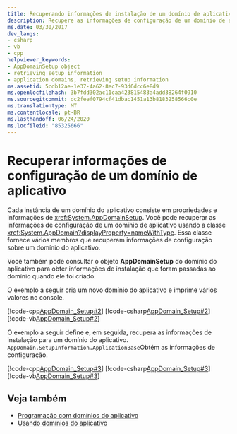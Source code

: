```yaml
---
title: Recuperando informações de instalação de um domínio de aplicativo
description: Recupere as informações de configuração de um domínio de aplicativo no .NET usando a classe System. AppDomain ou o objeto AppDomainSetup.
ms.date: 03/30/2017
dev_langs:
- csharp
- vb
- cpp
helpviewer_keywords:
- AppDomainSetup object
- retrieving setup information
- application domains, retrieving setup information
ms.assetid: 5cdb12ae-1e37-4a62-8ec7-93d6dcc6e8d9
ms.openlocfilehash: 3b7fdd302ac11caa423815483a4add38264f0910
ms.sourcegitcommit: dc2feef0794cf41dbac1451a13b8183258566c0e
ms.translationtype: MT
ms.contentlocale: pt-BR
ms.lasthandoff: 06/24/2020
ms.locfileid: "85325666"
---
```

# <a name="retrieve-setup-information-from-an-application-domain"></a>Recuperar informações de configuração de um domínio de aplicativo

Cada instância de um domínio do aplicativo consiste em propriedades e informações de <xref:System.AppDomainSetup>. Você pode recuperar as informações de configuração de um domínio de aplicativo usando a classe <xref:System.AppDomain?displayProperty=nameWithType>. Essa classe fornece vários membros que recuperam informações de configuração sobre um domínio do aplicativo.  
  
 Você também pode consultar o objeto **AppDomainSetup** do domínio do aplicativo para obter informações de instalação que foram passadas ao domínio quando ele foi criado.  
  
 O exemplo a seguir cria um novo domínio do aplicativo e imprime vários valores no console.  
  
 [!code-cpp[AppDomain_Setup#2](../../../samples/snippets/cpp/VS_Snippets_CLR/AppDomain_Setup/CPP/source2.cpp#2)]
 [!code-csharp[AppDomain_Setup#2](../../../samples/snippets/csharp/VS_Snippets_CLR/AppDomain_Setup/CS/source2.cs#2)]
 [!code-vb[AppDomain_Setup#2](../../../samples/snippets/visualbasic/VS_Snippets_CLR/AppDomain_Setup/VB/source2.vb#2)]  
  
 O exemplo a seguir define e, em seguida, recupera as informações de instalação para um domínio do aplicativo. `AppDomain.SetupInformation.ApplicationBase`Obtém as informações de configuração.  
  
 [!code-cpp[AppDomain_Setup#3](../../../samples/snippets/cpp/VS_Snippets_CLR/AppDomain_Setup/CPP/source3.cpp#3)]
 [!code-csharp[AppDomain_Setup#3](../../../samples/snippets/csharp/VS_Snippets_CLR/AppDomain_Setup/CS/source3.cs#3)]
 [!code-vb[AppDomain_Setup#3](../../../samples/snippets/visualbasic/VS_Snippets_CLR/AppDomain_Setup/VB/source3.vb#3)]  
  
## <a name="see-also"></a>Veja também

- [Programação com domínios do aplicativo](application-domains.md#programming-with-application-domains)
- [Usando domínios do aplicativo](use.md)

